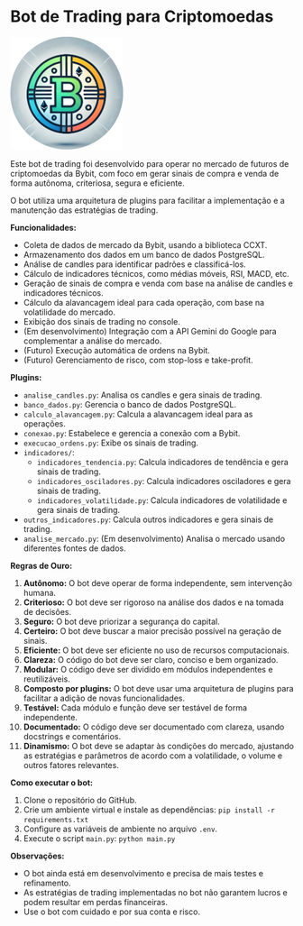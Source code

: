# Bot de Trading para Criptomoedas

<img src="assets/bybit_watcher_logo.png" alt="Logo do Bot" width="200">

Este bot de trading foi desenvolvido para operar no mercado de futuros de criptomoedas da Bybit, com foco em gerar sinais de compra e venda de forma autônoma, criteriosa, segura e eficiente.

O bot utiliza uma arquitetura de plugins para facilitar a implementação e a manutenção das estratégias de trading.

**Funcionalidades:**

- Coleta de dados de mercado da Bybit, usando a biblioteca CCXT.
- Armazenamento dos dados em um banco de dados PostgreSQL.
- Análise de candles para identificar padrões e classificá-los.
- Cálculo de indicadores técnicos, como médias móveis, RSI, MACD, etc.
- Geração de sinais de compra e venda com base na análise de candles e indicadores técnicos.
- Cálculo da alavancagem ideal para cada operação, com base na volatilidade do mercado.
- Exibição dos sinais de trading no console.
- (Em desenvolvimento) Integração com a API Gemini do Google para complementar a análise do mercado.
- (Futuro) Execução automática de ordens na Bybit.
- (Futuro) Gerenciamento de risco, com stop-loss e take-profit.

**Plugins:**

- `analise_candles.py`: Analisa os candles e gera sinais de trading.
- `banco_dados.py`: Gerencia o banco de dados PostgreSQL.
- `calculo_alavancagem.py`: Calcula a alavancagem ideal para as operações.
- `conexao.py`: Estabelece e gerencia a conexão com a Bybit.
- `execucao_ordens.py`: Exibe os sinais de trading.
- `indicadores/`:
  - `indicadores_tendencia.py`: Calcula indicadores de tendência e gera sinais de trading.
  - `indicadores_osciladores.py`: Calcula indicadores osciladores e gera sinais de trading.
  - `indicadores_volatilidade.py`: Calcula indicadores de volatilidade e gera sinais de trading.
- `outros_indicadores.py`: Calcula outros indicadores e gera sinais de trading.
- `analise_mercado.py`: (Em desenvolvimento) Analisa o mercado usando diferentes fontes de dados.

**Regras de Ouro:**

1. **Autônomo:** O bot deve operar de forma independente, sem intervenção humana.
2. **Criterioso:** O bot deve ser rigoroso na análise dos dados e na tomada de decisões.
3. **Seguro:** O bot deve priorizar a segurança do capital.
4. **Certeiro:** O bot deve buscar a maior precisão possível na geração de sinais.
5. **Eficiente:** O bot deve ser eficiente no uso de recursos computacionais.
6. **Clareza:** O código do bot deve ser claro, conciso e bem organizado.
7. **Modular:** O código deve ser dividido em módulos independentes e reutilizáveis.
8. **Composto por plugins:** O bot deve usar uma arquitetura de plugins para facilitar a adição de novas funcionalidades.
9. **Testável:** Cada módulo e função deve ser testável de forma independente.
10. **Documentado:** O código deve ser documentado com clareza, usando docstrings e comentários.
11. **Dinamismo:** O bot deve se adaptar às condições do mercado, ajustando as estratégias e parâmetros de acordo com a volatilidade, o volume e outros fatores relevantes.

**Como executar o bot:**

1. Clone o repositório do GitHub.
2. Crie um ambiente virtual e instale as dependências: `pip install -r requirements.txt`
3. Configure as variáveis de ambiente no arquivo `.env`.
4. Execute o script `main.py`: `python main.py`

**Observações:**

- O bot ainda está em desenvolvimento e precisa de mais testes e refinamento.
- As estratégias de trading implementadas no bot não garantem lucros e podem resultar em perdas financeiras.
- Use o bot com cuidado e por sua conta e risco.
